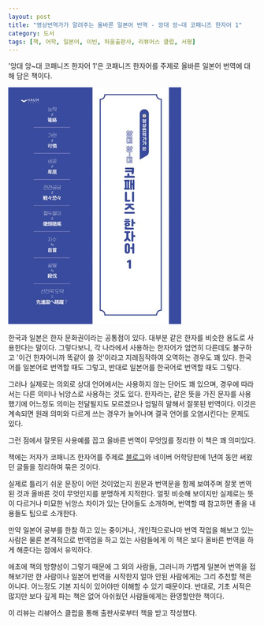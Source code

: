 ```yaml
---
layout: post
title: "영상번역가가 알려주는 올바른 일본어 번역 - 앙대 앙~대 코패니즈 한자어 1"
category: 도서
tags: [책, 어학, 일본어, 이빈, 하움출판사, 리뷰어스 클럽, 서평]
---
```


'앙대 앙~대 코패니즈 한자어 1'은
코패니즈 한자어를 주제로 올바른 일본어 번역에 대해 담은 책이다.

![표지](/images/kopanese-sino-korean-words-1-book-h480.jpg)

한국과 일본은 한자 문화권이라는 공통점이 있다.
대부분 같은 한자를 비슷한 용도로 사용한다는 말이다.
그렇다보니, 각 나라에서 사용하는 한자어가 엄연히 다른데도 불구하고
'이건 한자어니까 똑같이 쓸 것'이라고 지레짐작하여 오역하는 경우도 꽤 있다.
한국어를 일본어로 번역할 때도 그렇고,
반대로 일본어를 한국어로 번역할 때도 그렇다.

그러나 실제로는 의외로 상대 언어에서는 사용하지 않는 단어도 꽤 있으며,
경우에 따라서는 다른 의미나 뉘앙스로 사용하는 것도 있다.
한자라는, 같은 뜻을 가진 문자를 사용했기에 어느정도 의미는 전달될지도 모르겠으나
엄밀히 말해서 잘못된 번역이다.
이것은 계속되면 원래 의미와 다르게 쓰는 경우가 늘어나며 결국 언어를 오염시킨다는 문제도 있다.

그런 점에서 잘못된 사용예를 꼽고
올바른 번역이 무엇읹를 정리한 이 책은 꽤 의미있다.

책에는 저자가 코패니즈 한자어를 주제로
[블로그](https://blog.naver.com/PostList.naver?blogId=iveen&categoryNo=51&skinType=&skinId=&from=menu&userSelectMenu=true)와
네이버 어학당판에 1년여 동안 써왔던 글들을 정리하여 묶은 것이다.

실제로 틀리기 쉬운 문장이 어떤 것이었는지 원문과 번역문을 함께 보여주며
잘못 번역된 것과 올바른 것이 무엇인지를 분명하게 지적한다.
얼핏 비슷해 보이지만 실제로는 뜻이 다르거나 미묘한 뉘앙스 차이가 있는 단어들도 소개하며,
번역할 때 참고하면 좋을 내용들도 팁으로 소개한다.

만약 일본어 공부를 한참 하고 있는 중이거나,
개인적으로나마 번역 작업을 해보고 있는 사람은 물론
본격적으로 번역업을 하고 있는 사람들에게 이 책은 보다 올바른 번역을 하게 해준다는 점에서 유익하다.

애초에 책의 방향성이 그렇기 때문에 그 외의 사람들,
그러니까 가볍게 일본어 번역을 접해보기만 한 사람이나
일본어 번역을 시작한지 얼마 안된 사람에게는 그리 추천할 책은 아니다.
어느정도 기본 지식이 있어야만 이해할 수 있기 때문이다.
반대로, 기초 서적은 많지만 보다 깊게 파는 책은 없어 아쉬웠던 사람들에게는
환영할만한 책이다.



<div class="im im-info">
이 리뷰는 리뷰어스 클럽을 통해 출판사로부터 책을 받고 작성했다.
</div>
